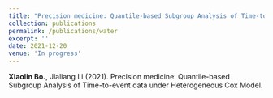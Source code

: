 ```yaml
---
title: "Precision medicine: Quantile-based Subgroup Analysis of Time-to-event data under Heterogeneous Cox Model."
collection: publications
permalink: /publications/water
excerpt: ''
date: 2021-12-20
venue: 'In progress'
---
```



**Xiaolin Bo.**, Jialiang Li (2021). Precision medicine: Quantile-based Subgroup Analysis of Time-to-event data under Heterogeneous Cox Model.

